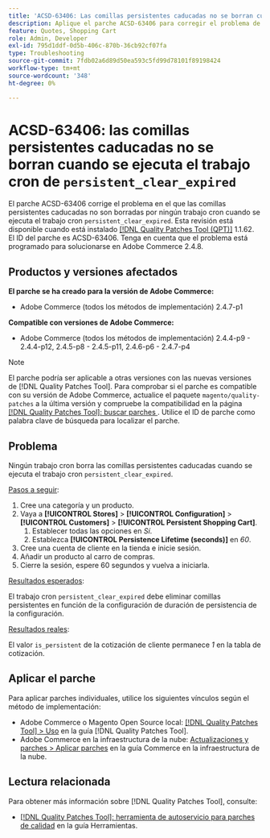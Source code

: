 ```yaml
---
title: 'ACSD-63406: Las comillas persistentes caducadas no se borran cuando se ejecuta el trabajo cron persistent_clear_expire'
description: Aplique el parche ACSD-63406 para corregir el problema de Adobe Commerce en el que ningún trabajo cron borra las comillas persistentes caducadas cuando se ejecuta el trabajo cron persistent_clear_expire.
feature: Quotes, Shopping Cart
role: Admin, Developer
exl-id: 795d1ddf-0d5b-406c-870b-36cb92cf07fa
type: Troubleshooting
source-git-commit: 7fdb02a6d89d50ea593c5fd99d78101f89198424
workflow-type: tm+mt
source-wordcount: '348'
ht-degree: 0%

---
```


# ACSD-63406: las comillas persistentes caducadas no se borran cuando se ejecuta el trabajo cron de `persistent_clear_expired`

El parche ACSD-63406 corrige el problema en el que las comillas persistentes caducadas no son borradas por ningún trabajo cron cuando se ejecuta el trabajo cron `persistent_clear_expired`. Esta revisión está disponible cuando está instalado [[!DNL Quality Patches Tool (QPT)]](/help/tools/quality-patches-tool/quality-patches-tool-to-self-serve-quality-patches.md) 1.1.62. El ID del parche es ACSD-63406. Tenga en cuenta que el problema está programado para solucionarse en Adobe Commerce 2.4.8.

## Productos y versiones afectados

**El parche se ha creado para la versión de Adobe Commerce:**

* Adobe Commerce (todos los métodos de implementación) 2.4.7-p1

**Compatible con versiones de Adobe Commerce:**

* Adobe Commerce (todos los métodos de implementación) 2.4.4-p9 - 2.4.4-p12, 2.4.5-p8 - 2.4.5-p11, 2.4.6-p6 - 2.4.7-p4

>[!NOTE]
>
>El parche podría ser aplicable a otras versiones con las nuevas versiones de [!DNL Quality Patches Tool]. Para comprobar si el parche es compatible con su versión de Adobe Commerce, actualice el paquete `magento/quality-patches` a la última versión y compruebe la compatibilidad en la página [[!DNL Quality Patches Tool]: buscar parches &#x200B;](https://experienceleague.adobe.com/tools/commerce-quality-patches/index.html?lang=es). Utilice el ID de parche como palabra clave de búsqueda para localizar el parche.

## Problema

Ningún trabajo cron borra las comillas persistentes caducadas cuando se ejecuta el trabajo cron `persistent_clear_expired`.

<u>Pasos a seguir</u>:

1. Cree una categoría y un producto.
1. Vaya a **[!UICONTROL Stores]** > **[!UICONTROL Configuration]** > **[!UICONTROL Customers]** > **[!UICONTROL Persistent Shopping Cart]**.
   1. Establecer todas las opciones en *Sí*.
   1. Establezca **[!UICONTROL Persistence Lifetime (seconds)]** en *60*.
1. Cree una cuenta de cliente en la tienda e inicie sesión.
1. Añadir un producto al carro de compras.
1. Cierre la sesión, espere 60 segundos y vuelva a iniciarla.

<u>Resultados esperados</u>:

El trabajo cron `persistent_clear_expired` debe eliminar comillas persistentes en función de la configuración de duración de persistencia de la configuración.

<u>Resultados reales</u>:

El valor `is_persistent` de la cotización de cliente permanece *1* en la tabla de cotización.

## Aplicar el parche

Para aplicar parches individuales, utilice los siguientes vínculos según el método de implementación:

* Adobe Commerce o Magento Open Source local: [[!DNL Quality Patches Tool] > Uso](/help/tools/quality-patches-tool/usage.md) en la guía [!DNL Quality Patches Tool].
* Adobe Commerce en la infraestructura de la nube: [Actualizaciones y parches > Aplicar parches](https://experienceleague.adobe.com/docs/commerce-cloud-service/user-guide/develop/upgrade/apply-patches.html?lang=es) en la guía Commerce en la infraestructura de la nube.


## Lectura relacionada

Para obtener más información sobre [!DNL Quality Patches Tool], consulte:

* [[!DNL Quality Patches Tool]: herramienta de autoservicio para parches de calidad](/help/tools/quality-patches-tool/quality-patches-tool-to-self-serve-quality-patches.md) en la guía Herramientas.
